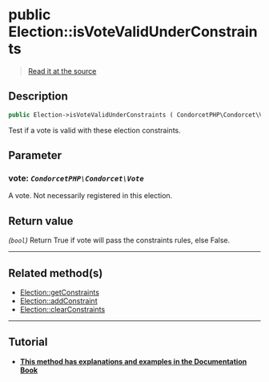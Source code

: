 # public Election::isVoteValidUnderConstraints

> [Read it at the source](https://github.com/julien-boudry/Condorcet/blob/master/src/Election.php#L410)

## Description    

```php
public Election->isVoteValidUnderConstraints ( CondorcetPHP\Condorcet\Vote $vote ): bool
```

Test if a vote is valid with these election constraints.

## Parameter

### **vote:** *`CondorcetPHP\Condorcet\Vote`*   
A vote. Not necessarily registered in this election.    


## Return value   

*(`bool`)* Return True if vote will pass the constraints rules, else False.


---------------------------------------

## Related method(s)      

* [Election::getConstraints](/Docs/api-reference/Election%20Class/Election--getConstraints.md)    
* [Election::addConstraint](/Docs/api-reference/Election%20Class/Election--addConstraint.md)    
* [Election::clearConstraints](/Docs/api-reference/Election%20Class/Election--clearConstraints.md)    

---------------------------------------

## Tutorial

* **[This method has explanations and examples in the Documentation Book](https://docs.condorcet.io/3.AsPhpLibrary/5.Votes/4.VoteConstraints)**    
